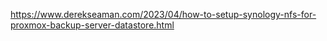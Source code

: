 https://www.derekseaman.com/2023/04/how-to-setup-synology-nfs-for-proxmox-backup-server-datastore.html